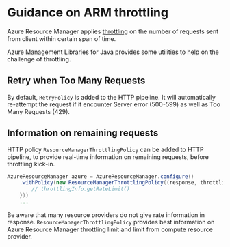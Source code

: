# Guidance on ARM throttling

Azure Resource Manager applies [throttling][arm-throttling] on the number of requests sent from client within certain span of time.

Azure Management Libraries for Java provides some utilities to help on the challenge of throttling.

## Retry when Too Many Requests

By default, `RetryPolicy` is added to the HTTP pipeline. It will automatically re-attempt the request if it encounter Server error (500-599) as well as Too Many Requests (429).

## Information on remaining requests

HTTP policy `ResourceManagerThrottlingPolicy` can be added to HTTP pipeline, to provide real-time information on remaining requests, before throttling kick-in.

```java
AzureResourceManager azure = AzureResourceManager.configure()
    .withPolicy(new ResourceManagerThrottlingPolicy((response, throttlingInfo) -> {
        // throttlingInfo.getRateLimit()
    }))
    ...
```

Be aware that many resource providers do not give rate information in response. `ResourceManagerThrottlingPolicy` provides best information on Azure Resource Manager throttling limit and limit from compute resource provider.

[arm-throttling]: https://docs.microsoft.com/azure/azure-resource-manager/management/request-limits-and-throttling

